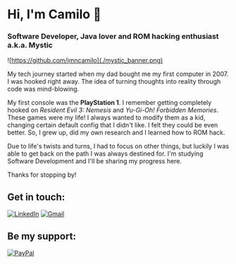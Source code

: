 # Hi, I'm Camilo 👋
### Software Developer, Java lover and ROM hacking enthusiast a.k.a. Mystic

![https://github.com/jmncamilo](./mystic_banner.png)

My tech journey started when my dad bought me my first computer in 2007. I was hooked right away. The idea of turning thoughts into reality through code was mind-blowing.

My first console was the **PlayStation 1**. I remember getting completely hooked on *Resident Evil 3: Nemesis* and *Yu-Gi-Oh! Forbidden Memories*. These games were my life! I always wanted to modify them as a kid, changing certain default config that I didn't like. I felt they could be even better. So, I grew up, did my own research and I learned how to ROM hack.

Due to life's twists and turns, I had to focus on other things, but luckily I was able to get back on the path I was always destined for. I'm studying Software Development and I'll be sharing my progress here.

Thanks for stopping by!

## Get in touch:

[![LinkedIn](https://img.shields.io/badge/any-Camilo%20Jim%C3%A9nez-you?style=for-the-badge&logo=linkedin&logoColor=0f0f0f&logoSize=auto&label=LinkedIn&labelColor=f0f0f0&color=%230A66C2
)](https://www.linkedin.com/in/camilojimenz/)
[![Gmail](https://img.shields.io/badge/any-jmncamilo%40gmail.com-you?style=for-the-badge&logo=gmail&logoColor=0f0f0f&logoSize=auto&label=Gmail&labelColor=f0f0f0&color=%23EA4335
)](mailto:jmncamilo@gmail.com)

## Be my support:
[![PayPal](https://img.shields.io/badge/any-Camilo%20Jim%C3%A9nez-you?style=for-the-badge&logo=paypal&logoColor=0f0f0f&logoSize=auto&label=PayPal&labelColor=f0f0f0&color=%23003087)](https://www.paypal.com/donate/?hosted_button_id=8DZU725MLQKRL)


<!--
**jmncamilo/jmncamilo** is a ✨ _special_ ✨ repository because its `README.md` (this file) appears on your GitHub profile.

Here are some ideas to get you started:

- 🔭 I’m currently working on ...
- 🌱 I’m currently learning ...
- 👯 I’m looking to collaborate on ...
- 🤔 I’m looking for help with ...
- 💬 Ask me about ...
- 📫 How to reach me: ...
- 😄 Pronouns: ...
- ⚡ Fun fact: ...
-->
